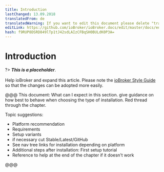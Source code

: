```yaml
---
title: Introduction
lastChanged: 13.09.2018
translatedFrom: de
translatedWarning: If you want to edit this document please delete "translatedFrom" field, elsewise this document will be translated automatically again
editLink: https://github.com/ioBroker/ioBroker.docs/edit/master/docs/en/install/README.md
hash: f9RUP8DSRD849lTp1tJ42sdLAIzCFBqSH0BULdK0P3A=
---
```

# Introduction
?> ***This is a placeholder***.<br><br> Help ioBroker and expand this article. Please note the [ioBroker Style Guide](https://www.iobroker.net/#de/documentation/community/styleguidedoc.md) so that the changes can be adopted more easily.

@@@ This document: What can I expect in this section. give guidance on how best to behave when choosing the type of installation. Red thread through the chapter.

Topic suggestions:

* Platform recommendation
* Requirements
* Setup variants
* if necessary cut Stable/Latest/GitHub
* See nav tree links for installation depending on platform
* Additional steps after installation: First setup tutorial
* Reference to help at the end of the chapter if it doesn't work

@@@